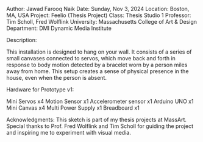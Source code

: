 Author: Jawad Farooq Naik
Date: Sunday, Nov 3, 2024
Location: Boston, MA, USA 
Project: Feelio (Thesis Project)
Class: Thesis Studio 1
Professor: Tim Scholl, Fred Wolflink 
University: Massachusetts College of Art & Design
Department: DMI Dynamic Media Institute

Description: 

This installation is designed to hang on your wall. It consists of a series of small canvases
connected to servos, which move back and forth in response to body motion detected by a bracelet 
worn by a person miles away from home. This setup creates a sense of physical presence in the
house, even when the person is absent.

Hardware for Prototype v1: 

Mini Servos x4 
Motion Sensor x1
Accelerometer sensor x1
Arduino UNO x1
Mini Canvas x4
Multi Power Supply x1
Breadboard x1

Acknowledgments:
This sketch is part of my thesis projects at MassArt. Special thanks to 
Prof. Fred Wolflink and Tim Scholl for guiding the project and inspiring
me to experiment with visual media.
